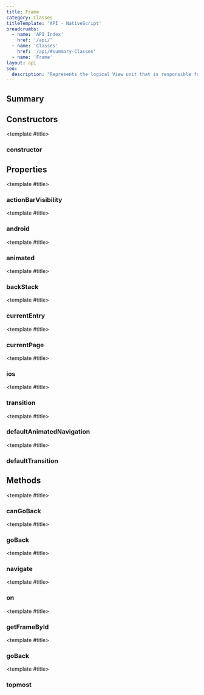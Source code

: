```yaml
---
title: Frame
category: Classes
titleTemplate: 'API - NativeScript'
breadcrumbs: 
  - name: 'API Index'
    href: '/api/'
  - name: 'Classes'
    href: '/api/#summary-Classes'
  - name: 'Frame'
layout: api
seo:
  description: "Represents the logical View unit that is responsible for navigation within an application.\nNested frames are supported, enabling hierarchical navigation scenarios."
---
```


<!-- This page is auto generated, do not edit manually. -->
<!-- Run "yarn generate:api-docs" to regenerate -->

<script setup lang="ts">
  import { provide } from "vue";
  import API_DATA from "./Frame.data.json";
  
  provide('API_DATA', API_DATA);
</script>

<APIRefHierarchy v-once />

<APIRefComment commentBase64="eyJibG9ja1RhZ3MiOltdLCJtb2RpZmllclRhZ3MiOnt9LCJzdW1tYXJ5IjpbeyJraW5kIjoidGV4dCIsInRleHQiOiJSZXByZXNlbnRzIHRoZSBsb2dpY2FsIFZpZXcgdW5pdCB0aGF0IGlzIHJlc3BvbnNpYmxlIGZvciBuYXZpZ2F0aW9uIHdpdGhpbiBhbiBhcHBsaWNhdGlvbi5cbk5lc3RlZCBmcmFtZXMgYXJlIHN1cHBvcnRlZCwgZW5hYmxpbmcgaGllcmFyY2hpY2FsIG5hdmlnYXRpb24gc2NlbmFyaW9zLiJ9XX0=" v-once />

## <Heading ignore>Summary</Heading>

<APIRefSummary v-once />

## Constructors

<div class="">

<APIRef for="13136" v-once>

<template #title>

### constructor

</template>

</APIRef>

</div>

## Properties

<div class="isPublic">

<APIRef for="13152" v-once>

<template #title>

### actionBarVisibility

</template>

</APIRef>

</div>

<div class="">

<APIRef for="13158" v-once>

<template #title>

### android

</template>

</APIRef>

</div>

<div class="">

<APIRef for="13156" v-once>

<template #title>

### animated

</template>

</APIRef>

</div>

<div class="">

<APIRef for="13153" v-once>

<template #title>

### backStack

</template>

</APIRef>

</div>

<div class="">

<APIRef for="13155" v-once>

<template #title>

### currentEntry

</template>

</APIRef>

</div>

<div class="">

<APIRef for="13154" v-once>

<template #title>

### currentPage

</template>

</APIRef>

</div>

<div class="">

<APIRef for="13159" v-once>

<template #title>

### ios

</template>

</APIRef>

</div>

<div class="">

<APIRef for="13157" v-once>

<template #title>

### transition

</template>

</APIRef>

</div>

<div class="isStatic">

<APIRef for="13051" v-once>

<template #title>

### defaultAnimatedNavigation

</template>

</APIRef>

</div>

<div class="isStatic">

<APIRef for="13052" v-once>

<template #title>

### defaultTransition

</template>

</APIRef>

</div>

## Methods

<div class="">

<APIRef for="13141" v-once>

<template #title>

### canGoBack

</template>

</APIRef>

</div>

<div class="">

<APIRef for="13138" v-once>

<template #title>

### goBack

</template>

</APIRef>

</div>

<div class="">

<APIRef for="13143" v-once>

<template #title>

### navigate

</template>

</APIRef>

</div>

<div class="">

<APIRef for="13205" v-once>

<template #title>

### on

</template>

</APIRef>

</div>

<div class="isStatic">

<APIRef for="13039" v-once>

<template #title>

### getFrameById

</template>

</APIRef>

</div>

<div class="isStatic">

<APIRef for="13044" v-once>

<template #title>

### goBack

</template>

</APIRef>

</div>

<div class="isStatic">

<APIRef for="13042" v-once>

<template #title>

### topmost

</template>

</APIRef>

</div>
